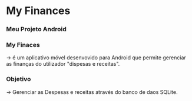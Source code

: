 <h1>My Finances</h1>
<h3>Meu Projeto Android</h3>
<h3>My Finaces</h3>-> é um aplicativo móvel desenvovido para Android que permite gerenciar as finanças do utilizador "dispesas e receitas".
<h3>Objetivo</h3>-> Gerenciar as Despesas e receitas através do banco de daos SQLite.
